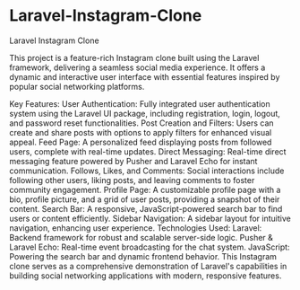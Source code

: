 # Laravel-Instagram-Clone

Laravel Instagram Clone

This project is a feature-rich Instagram clone built using the Laravel framework, delivering a seamless social media experience. It offers a dynamic and interactive user interface with essential features inspired by popular social networking platforms.

Key Features:
User Authentication:
Fully integrated user authentication system using the Laravel UI package, including registration, login, logout, and password reset functionalities.
Post Creation and Filters:
Users can create and share posts with options to apply filters for enhanced visual appeal.
Feed Page:
A personalized feed displaying posts from followed users, complete with real-time updates.
Direct Messaging:
Real-time direct messaging feature powered by Pusher and Laravel Echo for instant communication.
Follows, Likes, and Comments:
Social interactions include following other users, liking posts, and leaving comments to foster community engagement.
Profile Page:
A customizable profile page with a bio, profile picture, and a grid of user posts, providing a snapshot of their content.
Search Bar:
A responsive, JavaScript-powered search bar to find users or content efficiently.
Sidebar Navigation:
A sidebar layout for intuitive navigation, enhancing user experience.
Technologies Used:
Laravel: Backend framework for robust and scalable server-side logic.
Pusher & Laravel Echo: Real-time event broadcasting for the chat system.
JavaScript: Powering the search bar and dynamic frontend behavior.
This Instagram clone serves as a comprehensive demonstration of Laravel's capabilities in building social networking applications with modern, responsive features.
